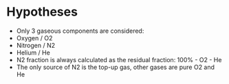 # Hypotheses

 * Only 3 gaseous components are considered:
  * Oxygen / O2
  * Nitrogen / N2
  * Helium / He
 * N2 fraction is always calculated as the residual fraction: 100% - O2 - He
 * The only source of N2 is the top-up gas, other gases are pure O2 and He
 